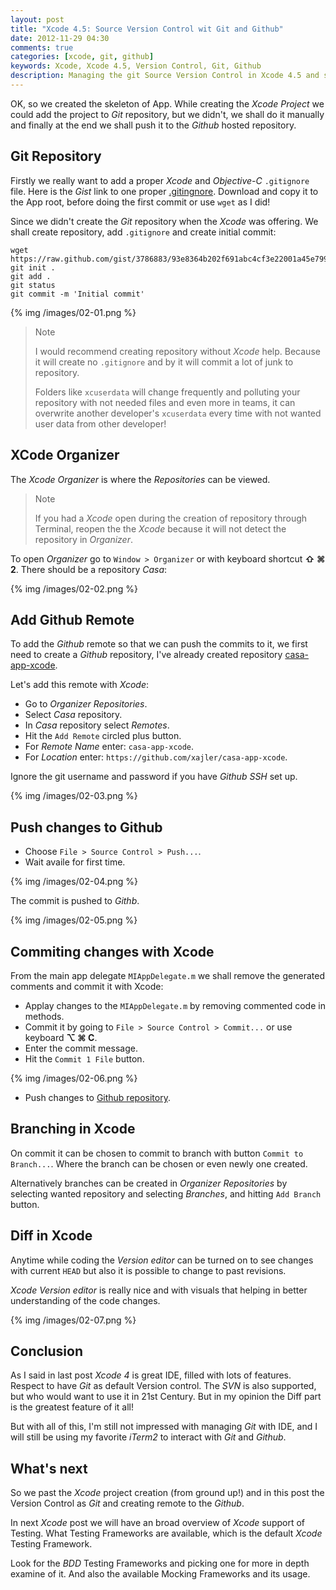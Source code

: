 ```yaml
---
layout: post
title: "Xcode 4.5: Source Version Control wit Git and Github"
date: 2012-11-29 04:30
comments: true
categories: [xcode, git, github]
keywords: Xcode, Xcode 4.5, Version Control, Git, Github
description: Managing the git Source Version Control in Xcode 4.5 and setting the remotes to Github.
---
```


OK, so we created the skeleton of App. While creating the _Xcode Project_ we could add the project
to _Git_ repository, but we didn't, we shall do it manually and finally at the end we shall
push it to the _Github_ hosted repository.


## Git Repository

Firstly we really want to add a proper _Xcode_ and _Objective-C_ `.gitignore` file. Here is the
_Gist_ link to one proper [.gitingnore](https://gist.github.com/3786883). Download and copy
it to the App root, before doing the first commit or use `wget` as I did!

Since we didn't create the _Git_ repository when the _Xcode_ was offering. We shall create
repository, add `.gitignore` and create initial commit:

```
wget https://raw.github.com/gist/3786883/93e8364b202f691abc4cf3e22001a45e799011cc/.gitignore
git init .
git add .
git status
git commit -m 'Initial commit'
```

{% img /images/02-01.png %}

> Note
>
> I would recommend creating repository without _Xcode_ help. Because it will create no `.gitignore`
> and by it will commit a lot of junk to repository.
>
> Folders like `xcuserdata` will change frequently and polluting your
> repository with not needed files and even more in teams, it can overwrite another developer's
> `xcuserdata`  every time with not wanted user data from other developer!

## XCode Organizer

The _Xcode Organizer_ is where the _Repositories_ can be viewed.

> Note
>
> If you had a _Xcode_ open during the creation of repository through Terminal, reopen the
> the _Xcode_ because it will not detect the repository in _Organizer_.

To open _Organizer_ go to `Window > Organizer` or with keyboard shortcut **⇧ ⌘ 2**.
There should be a repository _Casa_:

{% img /images/02-02.png %}

## Add Github Remote

To add the _Github_ remote so that we can push the commits to it, we first need to create
a _Github_ repository, I've already created repository [casa-app-xcode](https://github.com/xajler/casa-app-xcode).

Let's add this remote with _Xcode_:

* Go to _Organizer Repositories_.
* Select _Casa_ repository.
* In _Casa_ repository select _Remotes_.
* Hit the `Add Remote` circled plus button.
* For _Remote Name_ enter: `casa-app-xcode`.
* For _Location_ enter: `https://github.com/xajler/casa-app-xcode`.

Ignore the git username and password if you have _Github SSH_ set up.

{% img /images/02-03.png %}

## Push changes to Github


* Choose `File > Source Control > Push...`.
* Wait availe for first time.

{% img /images/02-04.png %}

The commit is pushed to _Githb_.

{% img /images/02-05.png %}

## Commiting changes with Xcode

From the main app delegate `MIAppDelegate.m` we shall remove the generated comments and
commit it with Xcode:

* Applay changes to the `MIAppDelegate.m` by removing commented code in methods.
* Commit it by going to `File > Source Control > Commit...` or use keyboard **⌥ ⌘ C**.
* Enter the commit message.
* Hit the `Commit 1 File` button.

{% img /images/02-06.png %}

* Push changes to [Github repository](https://github.com/xajler/casa-app-xcode).

## Branching in Xcode

On commit it can be chosen to commit to branch with button `Commit to Branch...`. Where
the branch can be chosen or even newly one created.

Alternatively branches can be created in _Organizer Repositories_ by selecting wanted
repository and selecting _Branches_, and hitting `Add Branch` button.

## Diff in Xcode

Anytime while coding the _Version editor_ can be turned on to see changes with current `HEAD`
but also it is possible to change to past revisions.

_Xcode Version editor_ is really nice and with visuals that helping in better understanding of the code changes.

{% img /images/02-07.png %}

## Conclusion

As I said in last post _Xcode 4_ is great IDE, filled with lots of features. Respect to
have _Git_ as default Version control. The _SVN_ is also supported, but who would want to use
it in 21st Century. But in my opinion the Diff part is the greatest feature of it all!

But with all of this, I'm still not impressed with managing _Git_ with IDE, and I will
still be using my favorite _iTerm2_ to interact with _Git_ and _Github_.

## What's next

So we past the _Xcode_ project creation (from ground up!) and in this post the Version Control
as _Git_ and creating remote to the _Github_.

In next _Xcode_ post we will have an broad overview of _Xcode_ support of Testing. What
Testing Frameworks are available, which is the default _Xcode_ Testing Framework.

Look for the _BDD_ Testing Frameworks and picking one for more in depth examine of it. And also
the available Mocking Frameworks and its usage.
